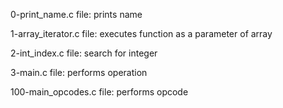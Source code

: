0-print_name.c file: prints name

1-array_iterator.c file: executes function as a parameter of array

2-int_index.c file: search for integer

3-main.c file: performs operation

100-main_opcodes.c file: performs opcode

